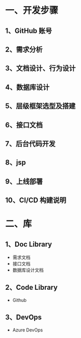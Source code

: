 # 一、开发步骤

## 1、GitHub 账号

## 2、需求分析

## 3、文档设计、行为设计

## 4、数据库设计

## 5、层级框架选型及搭建

## 6、接口文档

## 7、后台代码开发

## 8、jsp

## 9、上线部署

## 10、CI/CD 构建说明





# 二、库

## 1、Doc Library

- 需求文档
- 接口文档
- 数据库设计文档

## 2、Code Library

- Github

## 3、DevOps

- Azure DevOps